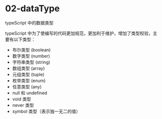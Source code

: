 # 02-dataType
typeScript 中的数据类型

typeScript 中为了使编写的代码更加规范，更加利于维护，增加了类型校验，主要有以下类型：
- 布尔类型 (boolean)
- 数字类型 (number)
- 字符串类型 (string)
- 数组类型 (array)
- 元组类型 (tuple)
- 枚举类型 (enum)
- 任意类型 (any)
- null 和 undefined
- void 类型
- never 类型
- symbol 类型（表示独一无二的值）

